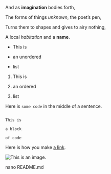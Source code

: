 And as **imagination** bodies forth,

The forms of things *unknown*, the poet’s pen,

Turns them to shapes and gives to airy nothing,

A local *habitation* and a **name**.



- This is

- an unordered

- list



1. This is

2. an ordered

3. list



Here is `some code` in the middle of a sentence.



```

This is

a block

of code

```



Here is how you make [a link](https://www.wikipedia.org/).



![This is an image.](https://github.com/yihui/xaringan/releases/download/v0.0.2/karl-moustache.jpg)



nano README.md
